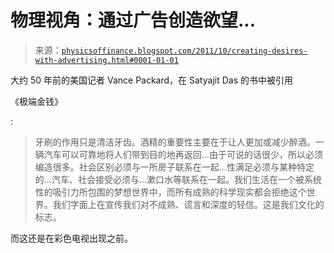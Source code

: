 <!--yml

分类：未分类

日期：2024-05-18 07:03:48

-->

# 物理视角：通过广告创造欲望...

> 来源：[`physicsoffinance.blogspot.com/2011/10/creating-desires-with-advertising.html#0001-01-01`](http://physicsoffinance.blogspot.com/2011/10/creating-desires-with-advertising.html#0001-01-01)

大约 50 年前的美国记者 Vance Packard，在 Satyajit Das 的书中被引用

《极端金钱》

:

> 牙刷的作用只是清洁牙齿。酒精的重要性主要在于让人更加或减少醉酒。一辆汽车可以可靠地将人们带到目的地再返回...由于可说的话很少，所以必须编造很多。社会区别必须与一所房子联系在一起...性满足必须与某种特定的...汽车、社会接受必须与...漱口水等联系在一起。我们生活在一个被系统性的吸引力所包围的梦想世界中，而所有成熟的科学现实都会拒绝这个世界。我们字面上在宣传我们对不成熟、谎言和深度的轻信。这是我们文化的标志。

而这还是在彩色电视出现之前。
